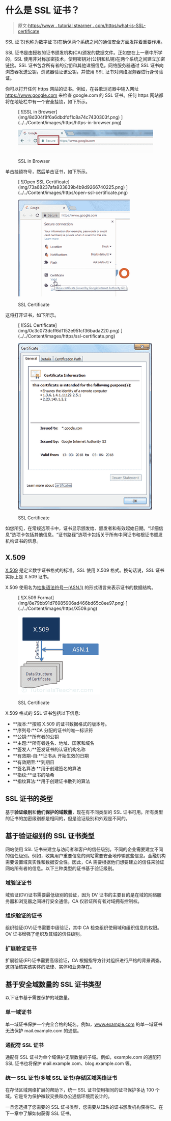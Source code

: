 # 什么是 SSL 证书？

> 原文:[https://www . tutorial stearner . com/https/what-is-SSL-certificate](https://www.tutorialsteacher.com/https/what-is-ssl-certificate)

SSL 证书(也称为数字证书)在确保两个系统之间的通信安全方面发挥着重要作用。

SSL 证书是由授权的证书颁发机构(CA)颁发的数据文件。正如您在上一章中所学的，SSL 使用非对称加密技术，使用密钥对(公钥和私钥)在两个系统之间建立加密链接。SSL 证书包含所有者的公钥和其他详细信息。网络服务器通过 SSL 证书向浏览器发送公钥，浏览器验证该公钥，并使用 SSL 证书对网络服务器进行身份验证。

你可以打开任何 https 网站的证书。例如，在谷歌浏览器中输入网址 https://www.google.com 来检查 google.com 的 SSL 证书。任何 https 网站都将在地址栏中有一个安全挂锁，如下所示。

<figure>[<picture><source srcset="../../Content/images/https/https-in-browser.webp" type="image/webp"> <source srcset="../../Content/images/https/https-in-browser.PNG" type="image/png"> ![SSL in Browser](img/8d304f8f6a6dbdfdf1c8a74c7430303f.png) </picture>](../../Content/images/https/https-in-browser.png) 

<noscript>&#13; <a href="../../Content/images/https/https-in-browser.png" target="_blank">&#13; <img src="img/8d304f8f6a6dbdfdf1c8a74c7430303f.png" data-original-src="https://www.tutorialsteacher.com/Content/images/https/https-in-browser.png"/>&#13; </a>&#13;</noscript>

<figcaption>SSL in Browser</figcaption>

</figure>

单击挂锁符号，然后单击证书，如下所示。

<figure>[<picture><source srcset="../../Content/images/https/open-ssl-certificate.webp" type="image/webp"> <source srcset="../../Content/images/https/open-ssl-certificate.PNG" type="image/png"> ![Open SSL Certificate](img/73a68237afa933839b4b9d9266740225.png) </picture>](../../Content/images/https/open-ssl-certificate.png) 

<noscript>&#13; <a href="../../Content/images/https/open-ssl-certificate.png" target="_blank">&#13; <img src="img/73a68237afa933839b4b9d9266740225.png" data-original-src="https://www.tutorialsteacher.com/Content/images/https/open-ssl-certificate.png"/>&#13; </a>&#13;</noscript>

<figcaption>SSL Certificate</figcaption>

</figure>

这将打开证书，如下所示。

<figure>[<picture><source data-srcset="../../Content/images/https/ssl-certificate.webp" type="image/webp"> <source data-srcset="../../Content/images/https/ssl-certificate.PNG" type="image/png"> ![SSL Certificate](img/0c3c073dcff6d1152e951cf36bada220.png) </picture>](../../Content/images/https/ssl-certificate.png) 

<noscript>&#13; <a href="../../Content/images/https/ssl-certificate.png" target="_blank">&#13; <img src="img/0c3c073dcff6d1152e951cf36bada220.png" data-original-src="https://www.tutorialsteacher.com/Content/images/https/ssl-certificate.png"/>&#13; </a>&#13;</noscript>

<figcaption>SSL Certificate</figcaption>

</figure>

如您所见，在常规选项卡中，证书显示颁发给、颁发者和有效起始日期。“详细信息”选项卡包括其他信息。“证书路径”选项卡包括关于所有中间证书和根证书颁发机构证书的信息。

## X.509

[X.509](https://en.wikipedia.org/wiki/X.509) 是定义数字证书格式的标准。SSL 使用 X.509 格式。换句话说，SSL 证书实际上是 X.509 证书。

X.509 使用名为[抽象语法符号一(ASN.1)](https://en.wikipedia.org/wiki/Abstract_Syntax_Notation_One) 的形式语言来表示证书的数据结构。

<figure>[<picture><source data-srcset="../../Content/images/https/X509.webp" type="image/webp"> <source data-srcset="../../Content/images/https/X509.PNG" type="image/png"> ![X.509 Format](img/8e79bb91d76985906ad466bd65c8ee97.png) </picture>](../../Content/images/https/X509.png) 

<noscript>&#13; <a href="../../Content/images/https/X509.png" target="_blank">&#13; <img src="img/8e79bb91d76985906ad466bd65c8ee97.png" data-original-src="https://www.tutorialsteacher.com/Content/images/https/X509.png"/>&#13; </a>&#13;</noscript>

<figcaption>SSL Certificate</figcaption>

</figure>

X.509 格式的 SSL 证书包括以下信息:

*   **版本:**按照 X.509 的证书数据格式的版本号。
*   **序列号:**CA 分配的证书的唯一标识符
*   **公钥:**所有者的公钥
*   **主题:**所有者姓名、地址、国家和域名
*   **签发人:**签发证书的认证机构名称
*   **有效期-自:**证书从 开始生效的日期
*   **有效期至:**到期日
*   **签名算法:**用于创建签名的算法
*   **指纹:**证书的哈希
*   **指纹算法:**用于创建证书散列的算法

## SSL 证书的类型

基于**验证级别**和**他们保护的域数量**，现在有不同类型的 SSL 证书可用。所有类型的证书的加密级别都是相同的，但是验证级别和外观是不同的。

## 基于验证级别的 SSL 证书类型

网站使用 SSL 证书来建立与访问者和客户的信任级别。不同的企业需要建立不同的信任级别。例如，收集用户重要信息的网站需要安全地传输这些信息。金融机构需要设置域真实性和数据安全性。因此，CA 需要根据他们想要建立的信任来验证网站所有者的信息。以下三种类型的证书基于验证级别。

### 域验证证书

域验证(DV)证书需要最低级别的验证，因为 DV 证书的主要目的是在域的网络服务器和浏览器之间进行安全通信。CA 仅验证所有者对域拥有控制权。

### 组织验证的证书

组织验证(OV)证书需要中级验证，其中 CA 检查组织使用域和组织信息的权限。OV 证书增强了组织及其域的信任级别。

### 扩展验证证书

扩展验证(EF)证书需要高级验证，CA 根据指导方针对组织进行严格的背景调查。这包括核实该实体的法律、实体和业务存在。

## 基于安全域数量的 SSL 证书类型

以下证书基于需要保护的域数量。

### 单一域证书

单一域证书保护一个完全合格的域名。例如，www.example.com 的单一域证书无法保护 mail.example.com 的通信。

### 通配符 SSL 证书

通配符 SSL 证书为单个域保护无限数量的子域。例如，example.com 的通配符 SSL 证书也将保护 mail.example.com、blog.example.com 等。

### 统一 SSL 证书/多域 SSL 证书/存储区域网络证书

在存储区域网络扩展的帮助下，统一 SSL 证书使用相同的证书保护多达 100 个域。它是专为保护微软交换和办公通信环境而设计的。

一旦您选择了您需要的 SSL 证书类型，您需要从知名的证书颁发机构获得它。在下一章中了解如何获得 SSL 证书。
